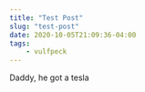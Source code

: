```yaml
---
title: "Test Post"
slug: "test-post"
date: 2020-10-05T21:09:36-04:00
tags:
    - vulfpeck
---
```

Daddy, he got a tesla